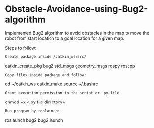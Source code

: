 # Obstacle-Avoidance-using-Bug2-algorithm
Implemented Bug2 algorithm to avoid obstacles in the map to move the robot from start location to a goal location for a given map.


Steps to follow:

    Create package inside /catkin_ws/src/

catkin_create_pkg bug2 std_msgs geometry_msgs rospy roscpp

    Copy files inside package and follow:

cd ~/catkin_ws
catkin_make
source ~/.bashrc

    Grant execution permission to the script or .py file

chmod +x <.py file directory>

    Run program by roslaunch:

roslaunch bug2 bug2.launch
